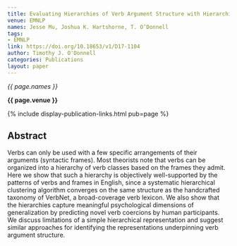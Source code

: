 ```yaml
---
title: Evaluating Hierarchies of Verb Argument Structure with Hierarchical Clustering
venue: EMNLP
names: Jesse Mu, Joshua K. Hartshorne, T. O’Donnell
tags:
- EMNLP
link: https://doi.org/10.18653/v1/D17-1104
author: Timothy J. O'Donnell
categories: Publications
layout: paper
---
```


*{{ page.names }}*

**{{ page.venue }}**

{% include display-publication-links.html pub=page %}

## Abstract

Verbs can only be used with a few specific arrangements of their arguments (syntactic frames). Most theorists note that verbs can be organized into a hierarchy of verb classes based on the frames they admit. Here we show that such a hierarchy is objectively well-supported by the patterns of verbs and frames in English, since a systematic hierarchical clustering algorithm converges on the same structure as the handcrafted taxonomy of VerbNet, a broad-coverage verb lexicon. We also show that the hierarchies capture meaningful psychological dimensions of generalization by predicting novel verb coercions by human participants. We discuss limitations of a simple hierarchical representation and suggest similar approaches for identifying the representations underpinning verb argument structure.